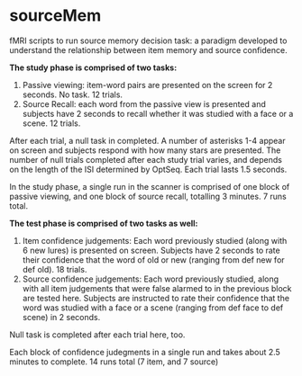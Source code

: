 # sourceMem
fMRI scripts to run source memory decision task: a paradigm developed to understand the relationship between item memory and source confidence. 

**The study phase is comprised of two tasks:**
1. Passive viewing: item-word pairs are presented on the screen for 2 seconds. No task. 12 trials.
2. Source Recall: each word from the passive view is presented and subjects have 2 seconds to recall whether it was studied with a face or a scene. 12 trials.

After each trial, a null task in completed. A number of asterisks 1-4 appear on screen and subjects respond with how many stars are presented. The number of null trials completed after each study trial varies, and depends on the length of the ISI determined by OptSeq. Each trial lasts 1.5 seconds. 

In the study phase, a single run in the scanner is comprised of one block of passive viewing, and one block of source recall, totalling 3 minutes. 7 runs total. 

**The test phase is comprised of two tasks as well:**
1. Item confidence judgements: Each word previously studied (along with 6 new lures) is presented on screen. Subjects have 2 seconds to rate their confidence that the word of old or new (ranging from def new for def old). 18 trials.
2. Source confidence judgements: Each word previously studied, along with all item judgements that were false alarmed to in the previous block are tested here. Subjects are instructed to rate their confidence that the word was studied with a face or a scene (ranging from def face to def scene) in 2 seconds. 

Null task is completed after each trial here, too. 

Each block of confidence judegments in a single run and takes about 2.5 minutes to complete. 14 runs total (7 item, and 7 source)
